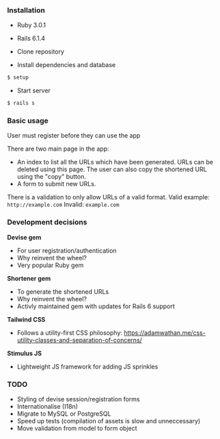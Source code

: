 ### Installation

- Ruby 3.0.1
- Rails 6.1.4

- Clone repository
- Install dependencies and database
```sh
$ setup
```
- Start server
```sh
$ rails s
```

### Basic usage
User must register before they can use the app

There are two main page in the app:
- An index to list all the URLs which have been generated. URLs can be deleted using this page. The user can also copy the shortened URL using the "copy" button.
- A form to submit new URLs.

There is a validation to only allow URLs of a valid format.
Valid example: `http://example.com`
Invalid: `example.com`

### Development decisions

**Devise gem**
- For user registration/authentication
- Why reinvent the wheel?
- Very popular Ruby gem

**Shortener gem**
- To generate the shortened URLs
- Why reinvent the wheel?
- Activly maintained gem with updates for Rails 6 support

**Tailwind CSS**
- Follows a utility-first CSS philosophy: https://adamwathan.me/css-utility-classes-and-separation-of-concerns/

**Stimulus JS**
- Lightweight JS framework for adding JS sprinkles

### TODO
- Styling of devise session/registration forms
- Internationalise (I18n)
- Migrate to MySQL or PostgreSQL
- Speed up tests (compilation of assets is slow and unneccessary)
- Move validation from model to form object
